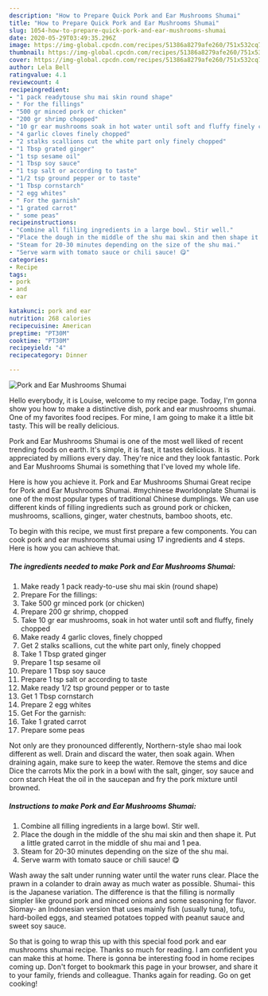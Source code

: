 ```yaml
---
description: "How to Prepare Quick Pork and Ear Mushrooms Shumai"
title: "How to Prepare Quick Pork and Ear Mushrooms Shumai"
slug: 1054-how-to-prepare-quick-pork-and-ear-mushrooms-shumai
date: 2020-05-29T03:49:35.296Z
image: https://img-global.cpcdn.com/recipes/51386a8279afe260/751x532cq70/pork-and-ear-mushrooms-shumai-recipe-main-photo.jpg
thumbnail: https://img-global.cpcdn.com/recipes/51386a8279afe260/751x532cq70/pork-and-ear-mushrooms-shumai-recipe-main-photo.jpg
cover: https://img-global.cpcdn.com/recipes/51386a8279afe260/751x532cq70/pork-and-ear-mushrooms-shumai-recipe-main-photo.jpg
author: Lela Bell
ratingvalue: 4.1
reviewcount: 4
recipeingredient:
- "1 pack readytouse shu mai skin round shape"
- " For the fillings"
- "500 gr minced pork or chicken"
- "200 gr shrimp chopped"
- "10 gr ear mushrooms soak in hot water until soft and fluffy finely chopped"
- "4 garlic cloves finely chopped"
- "2 stalks scallions cut the white part only finely chopped"
- "1 Tbsp grated ginger"
- "1 tsp sesame oil"
- "1 Tbsp soy sauce"
- "1 tsp salt or according to taste"
- "1/2 tsp ground pepper or to taste"
- "1 Tbsp cornstarch"
- "2 egg whites"
- " For the garnish"
- "1 grated carrot"
- " some peas"
recipeinstructions:
- "Combine all filling ingredients in a large bowl. Stir well."
- "Place the dough in the middle of the shu mai skin and then shape it. Put a little grated carrot in the middle of shu mai and 1 pea."
- "Steam for 20-30 minutes depending on the size of the shu mai."
- "Serve warm with tomato sauce or chili sauce! 😋"
categories:
- Recipe
tags:
- pork
- and
- ear

katakunci: pork and ear 
nutrition: 268 calories
recipecuisine: American
preptime: "PT30M"
cooktime: "PT30M"
recipeyield: "4"
recipecategory: Dinner

---
```



![Pork and Ear Mushrooms Shumai](https://img-global.cpcdn.com/recipes/51386a8279afe260/751x532cq70/pork-and-ear-mushrooms-shumai-recipe-main-photo.jpg)

Hello everybody, it is Louise, welcome to my recipe page. Today, I'm gonna show you how to make a distinctive dish, pork and ear mushrooms shumai. One of my favorites food recipes. For mine, I am going to make it a little bit tasty. This will be really delicious.

Pork and Ear Mushrooms Shumai is one of the most well liked of recent trending foods on earth. It's simple, it is fast, it tastes delicious. It is appreciated by millions every day. They're nice and they look fantastic. Pork and Ear Mushrooms Shumai is something that I've loved my whole life.

Here is how you achieve it. Pork and Ear Mushrooms Shumai Great recipe for Pork and Ear Mushrooms Shumai. #mychinese #worldonplate Shumai is one of the most popular types of traditional Chinese dumplings. We can use different kinds of filling ingredients such as ground pork or chicken, mushrooms, scallions, ginger, water chestnuts, bamboo shoots, etc.


To begin with this recipe, we must first prepare a few components. You can cook pork and ear mushrooms shumai using 17 ingredients and 4 steps. Here is how you can achieve that.

<!--inarticleads1-->

##### The ingredients needed to make Pork and Ear Mushrooms Shumai:

1. Make ready 1 pack ready-to-use shu mai skin (round shape)
1. Prepare  For the fillings:
1. Take 500 gr minced pork (or chicken)
1. Prepare 200 gr shrimp, chopped
1. Take 10 gr ear mushrooms, soak in hot water until soft and fluffy, finely chopped
1. Make ready 4 garlic cloves, finely chopped
1. Get 2 stalks scallions, cut the white part only, finely chopped
1. Take 1 Tbsp grated ginger
1. Prepare 1 tsp sesame oil
1. Prepare 1 Tbsp soy sauce
1. Prepare 1 tsp salt or according to taste
1. Make ready 1/2 tsp ground pepper or to taste
1. Get 1 Tbsp cornstarch
1. Prepare 2 egg whites
1. Get  For the garnish:
1. Take 1 grated carrot
1. Prepare  some peas


Not only are they pronounced differently, Northern-style shao mai look different as well. Drain and discard the water, then soak again. When draining again, make sure to keep the water. Remove the stems and dice Dice the carrots Mix the pork in a bowl with the salt, ginger, soy sauce and corn starch Heat the oil in the saucepan and fry the pork mixture until browned. 

<!--inarticleads2-->

##### Instructions to make Pork and Ear Mushrooms Shumai:

1. Combine all filling ingredients in a large bowl. Stir well.
1. Place the dough in the middle of the shu mai skin and then shape it. Put a little grated carrot in the middle of shu mai and 1 pea.
1. Steam for 20-30 minutes depending on the size of the shu mai.
1. Serve warm with tomato sauce or chili sauce! 😋


Wash away the salt under running water until the water runs clear. Place the prawn in a colander to drain away as much water as possible. Shumai- this is the Japanese variation. The difference is that the filling is normally simpler like ground pork and minced onions and some seasoning for flavor. Siomay- an Indonesian version that uses mainly fish (usually tuna), tofu, hard-boiled eggs, and steamed potatoes topped with peanut sauce and sweet soy sauce. 

So that is going to wrap this up with this special food pork and ear mushrooms shumai recipe. Thanks so much for reading. I am confident you can make this at home. There is gonna be interesting food in home recipes coming up. Don't forget to bookmark this page in your browser, and share it to your family, friends and colleague. Thanks again for reading. Go on get cooking!
